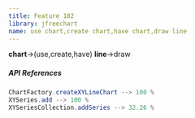 ```yaml
---
title: Feature 182
library: jfreechart
name: use chart,create chart,have chart,draw line
---
```


**chart**->(use,create,have) **line**->draw 

##### API References

```java
ChartFactory.createXYLineChart --> 100 %
XYSeries.add --> 100 %
XYSeriesCollection.addSeries --> 32.26 %
```
